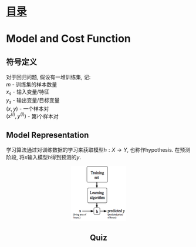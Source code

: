 # [目录](../README.md)

# Model and Cost Function

## 符号定义
对于回归问题, 假设有一堆训练集, 记: <br/>
$m$ - 训练集的样本数量 <br/>
$x_s$ - 输入变量/特征 <br/>
$y_s$ - 输出变量/目标变量 <br/>
$(x, y)$ - 一个样本对 <br/>
$(x^{(i)}, y^{(i)})$ - 第i个样本对 <br/>

## Model Representation

学习算法通过对训练数据的学习来获取模型$h: X \rightarrow Y$, 也称作hypothesis. 在预测阶段, 将$x$输入模型$h$得到预测的$y$.
<div align=center><img width="150" height="150" src="1.png"/>

## Quiz

